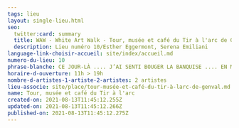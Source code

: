 ```yaml
---
tags: lieu
layout: single-lieu.html
seo:
  twitter:card: summary
  title: WAW - White Art Walk - Tour, musée et café du Tir à l'arc de Genval
  description: Lieu numéro 10/Esther Eggermont, Serena Emiliani
language-link-choisir-accueil: site/index/accueil.md
numero-du-lieu: 10
phrase-blanche: CE JOUR-LÀ .... J’AI SENTI BOUGER LA BANQUISE .... EN MOI
horaire-d-ouverture: 11h > 19h
nombre-d-artistes-1-artiste-2-artistes: 2 artistes
lieu-associe: site/place/tour-musée-et-café-du-tir-à-larc-de-genval.md
name: Tour, musée et café du Tir à l'arc
created-on: 2021-08-13T11:45:12.255Z
updated-on: 2021-08-13T11:45:12.266Z
published-on: 2021-08-13T11:45:12.275Z
---
```

